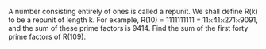   A number consisting entirely of ones is called a repunit. We shall define R(k) to be a repunit of length k.  For example, R(10) = 1111111111 = 11<img src='images/symbol_times.gif' width='9' height='9' alt='&times;' border='0' style='vertical-align:middle;' />41<img src='images/symbol_times.gif' width='9' height='9' alt='&times;' border='0' style='vertical-align:middle;' />271<img src='images/symbol_times.gif' width='9' height='9' alt='&times;' border='0' style='vertical-align:middle;' />9091, and the sum of these prime factors is 9414.  Find the sum of the first forty prime factors of R(109).    